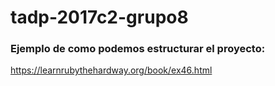 # tadp-2017c2-grupo8

### Ejemplo de como podemos estructurar el proyecto:
https://learnrubythehardway.org/book/ex46.html
